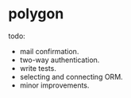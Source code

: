 # polygon

todo:  
- mail confirmation.  
- two-way authentication.  
- write tests.  
- selecting and connecting ORM.  
- minor improvements.  